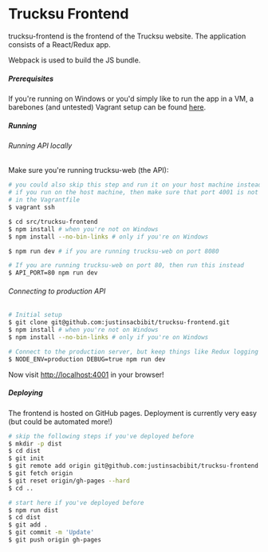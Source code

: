 # Trucksu Frontend

trucksu-frontend is the frontend of the Trucksu website. The application consists of a React/Redux app.

Webpack is used to build the JS bundle.

##### Prerequisites

If you're running on Windows or you'd simply like to run the app in a VM, a barebones (and untested) Vagrant setup can be found [here](https://github.com/justinsacbibit/node-vagrant).

##### Running

###### Running API locally

Make sure you're running trucksu-web (the API):

```sh
# you could also skip this step and run it on your host machine instead.
# if you run on the host machine, then make sure that port 4001 is not forwarded
# in the Vagrantfile
$ vagrant ssh

$ cd src/trucksu-frontend
$ npm install # when you're not on Windows
$ npm install --no-bin-links # only if you're on Windows

$ npm run dev # if you are running trucksu-web on port 8080

# If you are running trucksu-web on port 80, then run this instead
$ API_PORT=80 npm run dev
```

###### Connecting to production API

```sh
# Initial setup
$ git clone git@github.com:justinsacbibit/trucksu-frontend.git
$ npm install # when you're not on Windows
$ npm install --no-bin-links # only if you're on Windows

# Connect to the production server, but keep things like Redux logging enabled
$ NODE_ENV=production DEBUG=true npm run dev
```

Now visit [http://localhost:4001](http://localhost:4001) in your browser!

##### Deploying

The frontend is hosted on GitHub pages. Deployment is currently very easy (but could be automated more!)

```sh
# skip the following steps if you've deployed before
$ mkdir -p dist
$ cd dist
$ git init
$ git remote add origin git@github.com:justinsacbibit/trucksu-frontend.git # or use the https url
$ git fetch origin
$ git reset origin/gh-pages --hard
$ cd ..

# start here if you've deployed before
$ npm run dist
$ cd dist
$ git add .
$ git commit -m 'Update'
$ git push origin gh-pages
```

